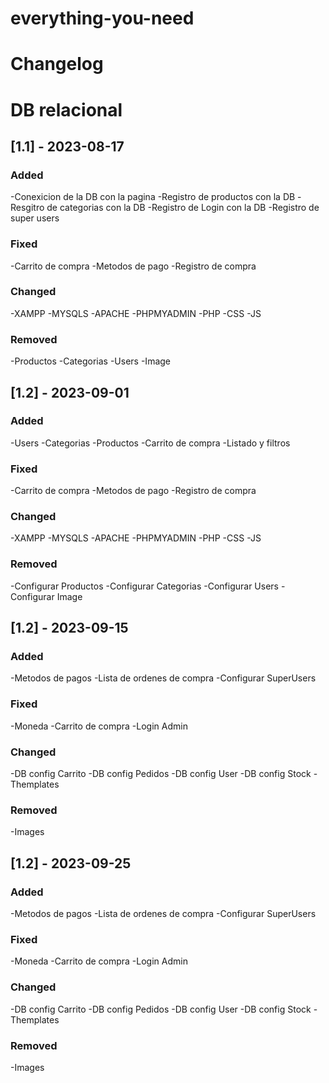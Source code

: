 # everything-you-need
# Changelog
# DB relacional

## [1.1] - 2023-08-17

### Added
-Conexicion de la DB con la pagina 
-Registro de productos con la DB
-Resgitro de categorias con la DB
-Registro de Login con la DB
-Registro de super users
### Fixed
-Carrito de compra
-Metodos de pago
-Registro de compra
### Changed
-XAMPP
-MYSQLS
-APACHE
-PHPMYADMIN
-PHP
-CSS
-JS
### Removed
-Productos 
-Categorias
-Users
-Image


## [1.2] - 2023-09-01

### Added
-Users
-Categorias
-Productos
-Carrito de compra
-Listado y filtros
### Fixed
-Carrito de compra
-Metodos de pago
-Registro de compra
### Changed
-XAMPP
-MYSQLS
-APACHE
-PHPMYADMIN
-PHP
-CSS
-JS
### Removed
-Configurar Productos 
-Configurar Categorias
-Configurar Users
-Configurar Image


## [1.2] - 2023-09-15

### Added
-Metodos de pagos
-Lista de ordenes de compra
-Configurar SuperUsers
### Fixed
-Moneda
-Carrito de compra
-Login Admin
### Changed
-DB config Carrito
-DB config Pedidos
-DB config User
-DB config Stock
-Themplates
### Removed
-Images


## [1.2] - 2023-09-25

### Added
-Metodos de pagos
-Lista de ordenes de compra
-Configurar SuperUsers
### Fixed
-Moneda
-Carrito de compra
-Login Admin
### Changed
-DB config Carrito
-DB config Pedidos
-DB config User
-DB config Stock
-Themplates
### Removed
-Images










